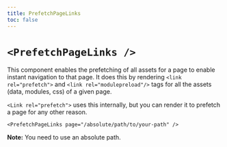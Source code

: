 ```yaml
---
title: PrefetchPageLinks
toc: false
---
```


# `<PrefetchPageLinks />`

This component enables the prefetching of all assets for a page to enable instant navigation to that page. It does this by rendering `<link rel="prefetch">` and `<link rel="modulepreload"/>` tags for all the assets (data, modules, css) of a given page.

`<Link rel="prefetch">` uses this internally, but you can render it to prefetch a page for any other reason.

```tsx
<PrefetchPageLinks page="/absolute/path/to/your-path" />
```

**Note:** You need to use an absolute path.
